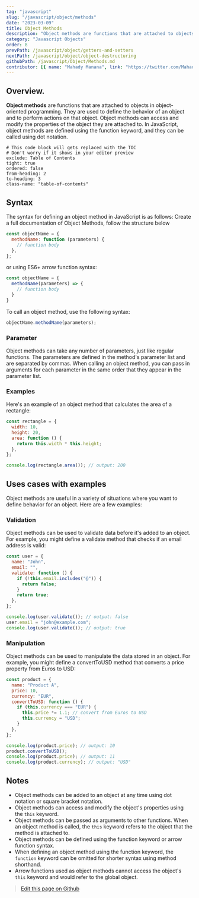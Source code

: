 ```yaml
---
tag: "javascript"
slug: "/javascript/object/methods"
date: "2023-03-09"
title: Object Methods
description: "Object methods are functions that are attached to objects in object-oriented programming."
category: "Javascript Objects"
order: 8
prevPath: /javascript/object/getters-and-setters
nextPath: /javascript/object/object-destructuring
githubPath: /javascript/Object/Methods.md
contributor: [{ name: "Mahady Manana", link: "https://twitter.com/MahadyManana" }, { name: "Haja", link: "https://twitter.com/Haja261M" }]
---
```


## Overview.

**Object methods** are functions that are attached to objects in object-oriented programming. They are used to define the behavior of an object and to perform actions on that object. Object methods can access and modify the properties of the object they are attached to. In JavaScript, object methods are defined using the function keyword, and they can be called using dot notation.



```toc
# This code block will gets replaced with the TOC
# Don't worry if it shows in your editor preview
exclude: Table of Contents
tight: true
ordered: false
from-heading: 2
to-heading: 3
class-name: "table-of-contents"
```


## Syntax

The syntax for defining an object method in JavaScript is as follows:
Create a full documentation of Object Methods, follow the structure below

```javascript
const objectName = {
  methodName: function (parameters) {
    // function body
  },
};
```

or using ES6+ arrow function syntax:

```javascript
const objectName = {
  methodName(parameters) => {
    // function body
  }
}
```

To call an object method, use the following syntax:

```javascript
objectName.methodName(parameters);
```

### Parameter

Object methods can take any number of parameters, just like regular functions. The parameters are defined in the method's parameter list and are separated by commas. When calling an object method, you can pass in arguments for each parameter in the same order that they appear in the parameter list.

### Examples

Here's an example of an object method that calculates the area of a rectangle:

```javascript
const rectangle = {
  width: 10,
  height: 20,
  area: function () {
    return this.width * this.height;
  },
};

console.log(rectangle.area()); // output: 200
```

## Uses cases with examples

Object methods are useful in a variety of situations where you want to define behavior for an object. Here are a few examples:

### Validation

Object methods can be used to validate data before it's added to an object. For example, you might define a validate method that checks if an email address is valid:

```javascript
const user = {
  name: "John",
  email: "",
  validate: function () {
    if (!this.email.includes("@")) {
      return false;
    }
    return true;
  },
};

console.log(user.validate()); // output: false
user.email = "john@example.com";
console.log(user.validate()); // output: true
```

### Manipulation

Object methods can be used to manipulate the data stored in an object. For example, you might define a convertToUSD method that converts a price property from Euros to USD:

```javascript
const product = {
  name: "Product A",
  price: 10,
  currency: "EUR",
  convertToUSD: function () {
    if (this.currency === "EUR") {
      this.price *= 1.1; // convert from Euros to USD
      this.currency = "USD";
    }
  },
};

console.log(product.price); // output: 10
product.convertToUSD();
console.log(product.price); // output: 11
console.log(product.currency); // output: "USD"
```

## Notes

- Object methods can be added to an object at any time using dot notation or square bracket notation.
- Object methods can access and modify the object's properties using the `this` keyword.
- Object methods can be passed as arguments to other functions.
  When an object method is called, the `this` keyword refers to the object that the method is attached to.
- Object methods can be defined using the function keyword or arrow function syntax.
- When defining an object method using the function keyword, the `function` keyword can be omitted for shorter syntax using method shorthand.
- Arrow functions used as object methods cannot access the object's `this` keyword and would refer to the global object.

> <a href="https://github.com/mahady-manana/betatuto-docs/tree/main/docs/javascript/Object/Methods.md}" target="_blank">Edit this page on Github</a>
